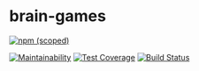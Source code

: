 # brain-games
[![npm (scoped)](https://img.shields.io/npm/v/@cycle/core.svg)](https://www.npmjs.com/package/ya-brain-games)

[![Maintainability](https://api.codeclimate.com/v1/badges/a99a88d28ad37a79dbf6/maintainability)](https://codeclimate.com/github/codeclimate/codeclimate/maintainability)
[![Test Coverage](https://api.codeclimate.com/v1/badges/a99a88d28ad37a79dbf6/test_coverage)](https://codeclimate.com/github/codeclimate/codeclimate/test_coverage)
[![Build Status](https://travis-ci.org/radislaw/project-lvl1-s232.svg?branch=master)](https://travis-ci.org/radislaw/project-lvl1-s232)
